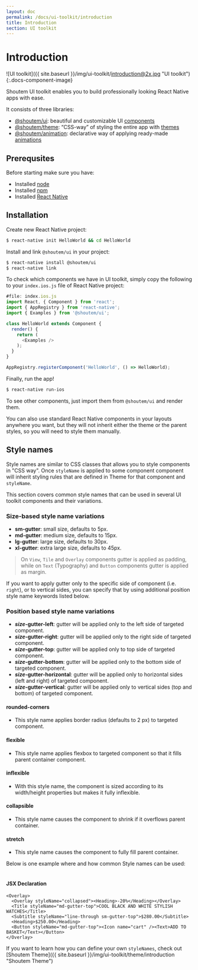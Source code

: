 ```yaml
---
layout: doc
permalink: /docs/ui-toolkit/introduction
title: Introduction
section: UI toolkit
---
```


# Introduction

![UI toolkit]({{ site.baseurl }}/img/ui-toolkit/introduction@2x.jpg "UI toolkit"){:.docs-component-image}

Shoutem UI toolkit enables you to build professionally looking React Native apps with ease.  

It consists of three libraries: 

- [@shoutem/ui](https://github.com/shoutem/ui): beautiful and customizable UI [components](http://shoutem.github.io/docs/ui-toolkit/components/typography)
- [@shoutem/theme](https://github.com/shoutem/theme): “CSS-way” of styling the entire app with [themes](http://shoutem.github.io/docs/ui-toolkit/theme/introduction)
- [@shoutem/animation](https://github.com/shoutem/animation): declarative way of applying ready-made [animations](http://shoutem.github.io/docs/ui-toolkit/theme/animation/introduction) 


## Prerequsites
Before starting make sure you have:

- Installed [node](https://nodejs.org/en/)
- Installed [npm](https://www.npmjs.com/)
- Installed [React Native](https://facebook.github.io/react-native/docs/getting-started.html)

## Installation

Create new React Native project:

```bash
$ react-native init HelloWorld && cd HelloWorld
```

Install and link `@shoutem/ui` in your project:

```bash
$ react-native install @shoutem/ui
$ react-native link
```

To check which components we have in UI toolkit, simply copy the following to your `index.ios.js` file of React Native project:

```JavaScript
#file: index.ios.js
import React, { Component } from 'react';
import { AppRegistry } from 'react-native';
import { Examples } from '@shoutem/ui';

class HelloWorld extends Component {
  render() {
    return (
      <Examples />
    );
  }
}

AppRegistry.registerComponent('HelloWorld', () => HelloWorld);
```

Finally, run the app!

```bash
$ react-native run-ios
```

To see other components, just import them from `@shoutem/ui` and render them.

You can also use standard React Native components in your layouts anywhere you want, but they will not inherit either the theme or the parent styles, so you will need to style them manually.

## Style names

Style names are similar to CSS classes that allows you to style components in "CSS way". Once `styleName` is applied to some component component will inherit styling rules that are defined in Theme for that component and `styleName`.

This section covers common style names that can be used in several UI toolkit components and their variations.

### Size-based style name variations
* **sm-gutter**: small size, defaults to 5px.  
* **md-gutter**: medium size, defaults to 15px.  
* **lg-gutter**: large size, defaults to 30px.  
* **xl-gutter**: extra large size, defaults to 45px.  
  
> On `View`, `Tile` and `Overlay` components gutter is applied as padding, while on `Text` (Typography) and `Button` components gutter is applied as margin.    
    
If you want to apply gutter only to the specific side of component (i.e. `right`), or to vertical sides, you can specify that by using additional position style name keywords listed below.

### Position based style name variations  
* **_size_-gutter-left**: gutter will be applied only to the left side of targeted component.  
* **_size_-gutter-right**: gutter will be applied only to the right side of targeted component.  
* **_size_-gutter-top**: gutter will be applied only to top side of targeted component.  
* **_size_-gutter-bottom**: gutter will be applied only to the bottom side of targeted component.  
* **_size_-gutter-horizontal**: gutter will be applied only to horizontal sides (left and right) of targeted component.  
* **_size_-gutter-vertical**: gutter will be applied only to vertical sides (top and bottom) of targeted component.  

#### rounded-corners
- This style name applies border radius (defaults to 2 px) to targeted component.  

#### flexible
- This style name applies flexbox to targeted component so that it fills parent container component.  

#### inflexible
- With this style name, the component is sized according to its width/height properties but makes it fully inflexible.  

#### collapsible
- This style name causes the component to shrink if it overflows parent container.  

#### stretch
- This style name causes the component to fully fill parent container.  
  
Below is one example where and how common Style names can be used:  
<br />  

#### JSX Declaration
```JSX
<Overlay>
  <Overlay styleName="collapsed"><Heading>-20%</Heading></Overlay>
  <Title styleName="md-gutter-top">COOL BLACK AND WHITE STYLISH WATCHES</Title>
  <Subtitle styleName="line-through sm-gutter-top">$280.00</Subtitle>
  <Heading>$250.00</Heading>
  <Button styleName="md-gutter-top"><Icon name="cart" /><Text>ADD TO BASKET</Text></Button>
</Overlay>
```

If you want to learn how you can define your own `styleNames`, check out [Shoutem Theme]({{ site.baseurl }}/img/ui-toolkit/theme/introduction "Shoutem Theme")
